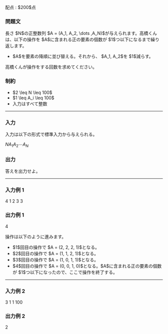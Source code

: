 
<div>

<span>

<span>

<p>
配点 : $200$点
</p>

<div>

<section>

### **問題文**

<p>
長さ $N$の正整数列 $A = (A_1, A_2, \dots ,A_N)$が与えられます。高橋くんは、以下の操作を $A$に含まれる正の要素の個数が $1$つ以下になるまで繰り返します。
</p>

<ul>

<li>
$A$を要素の降順に並び替える。それから、 $A_1, A_2$を $1$減らす。
</li>

</ul>

<p>
高橋くんが操作をする回数を求めてください。
</p>

</section>

</div>

<div>

<section>

### **制約**

<ul>

<li>
$2 \leq N \leq 100$
</li>

<li>
$1 \leq A_i \leq 100$
</li>

<li>
入力はすべて整数
</li>

</ul>

</section>

</div>

---

<div>

<div>

<section>

### **入力**

<p>
入力は以下の形式で標準入力から与えられる。
</p>

<div>

$N$$A_1$$A_2$$\cdots$$A_N$
</div>

</section>

</div>

<div>

<section>

### **出力**

<p>
答えを出力せよ。
</p>

</section>

</div>

</div>

---

<div>

<section>

### **入力例 1**

<div>

4
1 2 3 3

</div>

</section>

</div>

<div>

<section>

### **出力例 1**

<div>

4

</div>

<p>
操作は以下のように進みます。
</p>

<ul>

<li>
$1$回目の操作で $A = (2, 2, 2, 1)$となる。
</li>

<li>
$2$回目の操作で $A = (1, 1, 2, 1)$となる。
</li>

<li>
$3$回目の操作で $A = (1, 0, 1, 1)$となる。
</li>

<li>
$4$回目の操作で $A = (0, 0, 1, 0)$となる。$A$に含まれる正の要素の個数が $1$つ以下になったので、ここで操作を終了する。
</li>

</ul>

</section>

</div>

---

<div>

<section>

### **入力例 2**

<div>

3
1 1 100

</div>

</section>

</div>

<div>

<section>

### **出力例 2**

<div>

2

</div>

</section>

</div>

</span>

</span>

</div>
